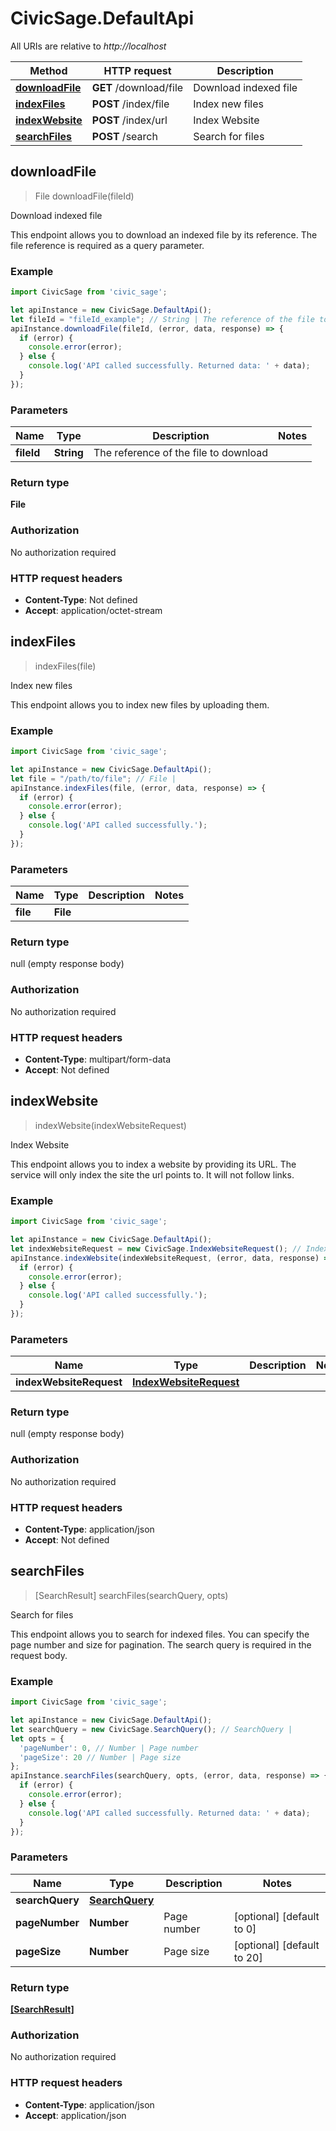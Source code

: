 # CivicSage.DefaultApi

All URIs are relative to *http://localhost*

Method | HTTP request | Description
------------- | ------------- | -------------
[**downloadFile**](DefaultApi.md#downloadFile) | **GET** /download/file | Download indexed file
[**indexFiles**](DefaultApi.md#indexFiles) | **POST** /index/file | Index new files
[**indexWebsite**](DefaultApi.md#indexWebsite) | **POST** /index/url | Index Website
[**searchFiles**](DefaultApi.md#searchFiles) | **POST** /search | Search for files



## downloadFile

> File downloadFile(fileId)

Download indexed file

This endpoint allows you to download an indexed file by its reference. The file reference is required as a query parameter. 

### Example

```javascript
import CivicSage from 'civic_sage';

let apiInstance = new CivicSage.DefaultApi();
let fileId = "fileId_example"; // String | The reference of the file to download
apiInstance.downloadFile(fileId, (error, data, response) => {
  if (error) {
    console.error(error);
  } else {
    console.log('API called successfully. Returned data: ' + data);
  }
});
```

### Parameters


Name | Type | Description  | Notes
------------- | ------------- | ------------- | -------------
 **fileId** | **String**| The reference of the file to download | 

### Return type

**File**

### Authorization

No authorization required

### HTTP request headers

- **Content-Type**: Not defined
- **Accept**: application/octet-stream


## indexFiles

> indexFiles(file)

Index new files

This endpoint allows you to index new files by uploading them. 

### Example

```javascript
import CivicSage from 'civic_sage';

let apiInstance = new CivicSage.DefaultApi();
let file = "/path/to/file"; // File | 
apiInstance.indexFiles(file, (error, data, response) => {
  if (error) {
    console.error(error);
  } else {
    console.log('API called successfully.');
  }
});
```

### Parameters


Name | Type | Description  | Notes
------------- | ------------- | ------------- | -------------
 **file** | **File**|  | 

### Return type

null (empty response body)

### Authorization

No authorization required

### HTTP request headers

- **Content-Type**: multipart/form-data
- **Accept**: Not defined


## indexWebsite

> indexWebsite(indexWebsiteRequest)

Index Website

This endpoint allows you to index a website by providing its URL. The service will only index the site the url points to. It will not follow links. 

### Example

```javascript
import CivicSage from 'civic_sage';

let apiInstance = new CivicSage.DefaultApi();
let indexWebsiteRequest = new CivicSage.IndexWebsiteRequest(); // IndexWebsiteRequest | 
apiInstance.indexWebsite(indexWebsiteRequest, (error, data, response) => {
  if (error) {
    console.error(error);
  } else {
    console.log('API called successfully.');
  }
});
```

### Parameters


Name | Type | Description  | Notes
------------- | ------------- | ------------- | -------------
 **indexWebsiteRequest** | [**IndexWebsiteRequest**](IndexWebsiteRequest.md)|  | 

### Return type

null (empty response body)

### Authorization

No authorization required

### HTTP request headers

- **Content-Type**: application/json
- **Accept**: Not defined


## searchFiles

> [SearchResult] searchFiles(searchQuery, opts)

Search for files

This endpoint allows you to search for indexed files. You can specify the page number and size for pagination. The search query is required in the request body. 

### Example

```javascript
import CivicSage from 'civic_sage';

let apiInstance = new CivicSage.DefaultApi();
let searchQuery = new CivicSage.SearchQuery(); // SearchQuery | 
let opts = {
  'pageNumber': 0, // Number | Page number
  'pageSize': 20 // Number | Page size
};
apiInstance.searchFiles(searchQuery, opts, (error, data, response) => {
  if (error) {
    console.error(error);
  } else {
    console.log('API called successfully. Returned data: ' + data);
  }
});
```

### Parameters


Name | Type | Description  | Notes
------------- | ------------- | ------------- | -------------
 **searchQuery** | [**SearchQuery**](SearchQuery.md)|  | 
 **pageNumber** | **Number**| Page number | [optional] [default to 0]
 **pageSize** | **Number**| Page size | [optional] [default to 20]

### Return type

[**[SearchResult]**](SearchResult.md)

### Authorization

No authorization required

### HTTP request headers

- **Content-Type**: application/json
- **Accept**: application/json

